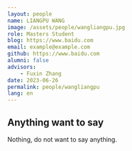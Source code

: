 ```yaml
---
layout: people
name: LIANGPU WANG
image: /assets/people/wangliangpu.jpg
role: Masters Student
blog: https://www.baidu.com
email: example@example.com
github: https://www.baidu.com
alumni: false
advisors:
    - Fuxin Zhang
date: 2023-06-26
permalink: people/wangliangpu
lang: en
---
```


## Anything want to say

Nothing, do not want to say anything.